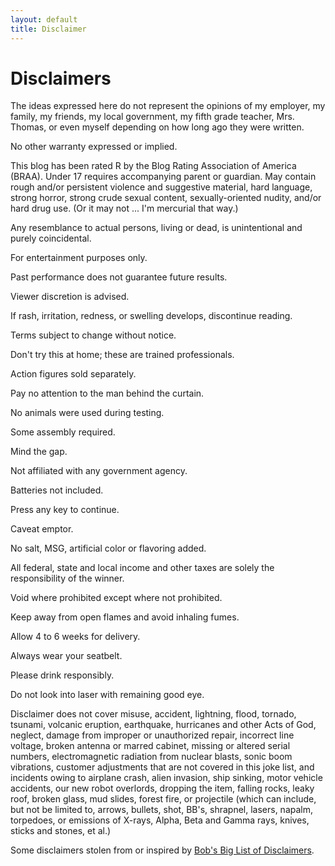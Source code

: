 ```yaml
---
layout: default
title: Disclaimer
---
```


# Disclaimers

The ideas expressed here do not represent the opinions of my employer, my family, my friends, my local government, my fifth grade teacher, Mrs. Thomas, or even myself depending on how long ago they were written.

No other warranty expressed or implied.

This blog has been rated R by the Blog Rating Association of America (BRAA). Under 17 requires accompanying parent or guardian. May contain rough and/or persistent violence and suggestive material, hard language, strong horror, strong crude sexual content, sexually-oriented nudity, and/or hard drug use. (Or it may not ... I'm mercurial that way.)

Any resemblance to actual persons, living or dead, is unintentional and purely coincidental.

For entertainment purposes only.

Past performance does not guarantee future results.

Viewer discretion is advised.

If rash, irritation, redness, or swelling develops, discontinue reading.

Terms subject to change without notice.

Don't try this at home; these are trained professionals.

Action figures sold separately.

Pay no attention to the man behind the curtain.

No animals were used during testing.

Some assembly required.

Mind the gap.

Not affiliated with any government agency.

Batteries not included.

Press any key to continue.

Caveat emptor.

No salt, MSG, artificial color or flavoring added.

All federal, state and local income and other taxes are solely the responsibility of the winner.

Void where prohibited except where not prohibited.

Keep away from open flames and avoid inhaling fumes.

Allow 4 to 6 weeks for delivery.

Always wear your seatbelt.

Please drink responsibly.

Do not look into laser with remaining good eye.

Disclaimer does not cover misuse, accident, lightning, flood, tornado, tsunami, volcanic eruption, earthquake, hurricanes and other Acts of God, neglect, damage from improper or unauthorized repair, incorrect line voltage, broken antenna or marred cabinet, missing or altered serial numbers, electromagnetic radiation from nuclear blasts, sonic boom vibrations, customer adjustments that are not covered in this joke list, and incidents owing to airplane crash, alien invasion, ship sinking, motor vehicle accidents, our new robot overlords, dropping the item, falling rocks, leaky roof, broken glass, mud slides, forest fire, or projectile (which can include, but not be limited to, arrows, bullets, shot, BB's, shrapnel, lasers, napalm, torpedoes, or emissions of X-rays, Alpha, Beta and Gamma rays, knives, sticks and stones, et al.)

Some disclaimers stolen from or inspired by [Bob's Big List of Disclaimers][disclaimers].

[disclaimers]: https://sites.google.com/site/beecherbob/fun/disclaimers
